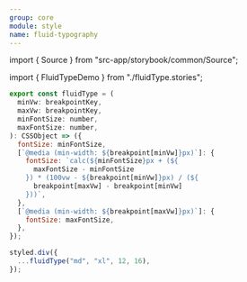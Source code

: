 ```yaml
---
group: core
module: style
name: fluid-typography
---
```


import { Source } from "src-app/storybook/common/Source";

import { FluidTypeDemo } from "./fluidType.stories";

<FluidTypeDemo />

```js {21}
export const fluidType = (
  minVw: breakpointKey,
  maxVw: breakpointKey,
  minFontSize: number,
  maxFontSize: number,
): CSSObject => ({
  fontSize: minFontSize,
  [`@media (min-width: ${breakpoint[minVw]}px)`]: {
    fontSize: `calc(${minFontSize}px + (${
      maxFontSize - minFontSize
    }) * (100vw - ${breakpoint[minVw]}px) / (${
      breakpoint[maxVw] - breakpoint[minVw]
    }))`,
  },
  [`@media (min-width: ${breakpoint[maxVw]}px)`]: {
    fontSize: maxFontSize,
  },
});

styled.div({
  ...fluidType("md", "xl", 12, 16),
});
```

<Source path="src-core/style/fluidType.ts" />
